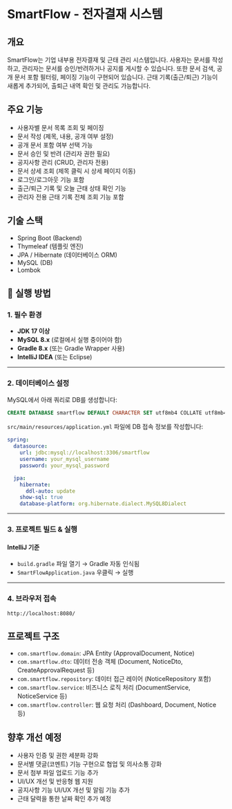 # SmartFlow - 전자결재 시스템

## 개요
SmartFlow는 기업 내부용 전자결재 및 근태 관리 시스템입니다.
사용자는 문서를 작성하고, 관리자는 문서를 승인/반려하거나 공지를 게시할 수 있습니다.
또한 문서 검색, 공개 문서 포함 필터링, 페이징 기능이 구현되어 있습니다.
근태 기록(출근/퇴근) 기능이 새롭게 추가되어, 출퇴근 내역 확인 및 관리도 가능합니다.

## 주요 기능
- 사용자별 문서 목록 조회 및 페이징
- 문서 작성 (제목, 내용, 공개 여부 설정)
- 공개 문서 포함 여부 선택 가능
- 문서 승인 및 반려 (관리자 권한 필요)
- 공지사항 관리 (CRUD, 관리자 전용)
- 문서 상세 조회 (제목 클릭 시 상세 페이지 이동)
- 로그인/로그아웃 기능 포함
- 출근/퇴근 기록 및 오늘 근태 상태 확인 기능 
- 관리자 전용 근태 기록 전체 조회 기능 포함
## 기술 스택
- Spring Boot (Backend)
- Thymeleaf (템플릿 엔진)
- JPA / Hibernate (데이터베이스 ORM)
- MySQL (DB)
- Lombok 

## 🔧 실행 방법

### 1. 필수 환경

- **JDK 17 이상**
- **MySQL 8.x** (로컬에서 실행 중이어야 함)
- **Gradle 8.x** (또는 Gradle Wrapper 사용)
- **IntelliJ IDEA** (또는 Eclipse)

---

### 2. 데이터베이스 설정

MySQL에서 아래 쿼리로 DB를 생성합니다:

```sql
CREATE DATABASE smartflow DEFAULT CHARACTER SET utf8mb4 COLLATE utf8mb4_unicode_ci;
```

`src/main/resources/application.yml` 파일에 DB 접속 정보를 작성합니다:

```yaml
spring:
  datasource:
    url: jdbc:mysql://localhost:3306/smartflow
    username: your_mysql_username
    password: your_mysql_password

  jpa:
    hibernate:
      ddl-auto: update
    show-sql: true
    database-platform: org.hibernate.dialect.MySQL8Dialect
```

---

### 3. 프로젝트 빌드 & 실행

#### IntelliJ 기준

- `build.gradle` 파일 열기 → Gradle 자동 인식됨  
- `SmartFlowApplication.java` 우클릭 → 실행  

---

### 4. 브라우저 접속

```
http://localhost:8080/
```
## 프로젝트 구조
- `com.smartflow.domain`: JPA Entity (ApprovalDocument, Notice)
- `com.smartflow.dto`: 데이터 전송 객체 (Document, NoticeDto, CreateApprovalRequest 등)
- `com.smartflow.repository`: 데이터 접근 레이어 (NoticeRepository 포함)
- `com.smartflow.service`: 비즈니스 로직 처리 (DocumentService, NoticeService 등)
- `com.smartflow.controller`: 웹 요청 처리 (Dashboard, Document, Notice 등)

## 향후 개선 예정
- 사용자 인증 및 권한 세분화 강화
- 문서별 댓글(코멘트) 기능 구현으로 협업 및 의사소통 강화
- 문서 첨부 파일 업로드 기능 추가
- UI/UX 개선 및 반응형 웹 지원
- 공지사항 기능 UI/UX 개선 및 알림 기능 추가
- 근태 달력을 통한 날짜 확인 추가 예정
